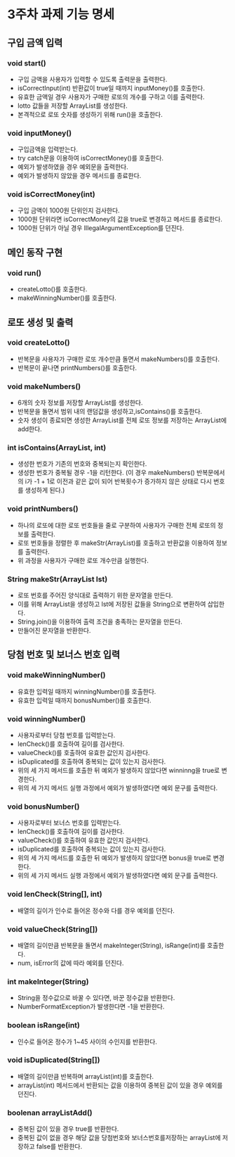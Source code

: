# 3주차 과제 기능 명세

## 구입 금액 입력
### void start()
- 구입 금액을 사용자가 입력할 수 있도록 출력문을 출력한다.
- isCorrectInput(int) 반환값이 true일 때까지 inputMoney()를 호출한다.
- 유효한 금액일 경우 사용자가 구매한 로또의 개수를 구하고 이를 출력한다.
- lotto 값들을 저장할 ArrayList를 생성한다.
- 본격적으로 로또 숫자를 생성하기 위해 run()을 호출한다.

### void inputMoney()
- 구입금액을 입력받는다.
- try catch문을 이용하여 isCorrectMoney()를 호출한다.
- 예외가 발생하였을 경우 예외문을 출력한다.
- 예외가 발생하지 않았을 경우 메서드를 종료한다.

### void isCorrectMoney(int)
- 구입 금액이 1000원 단위인지 검사한다.
- 1000원 단위라면 isCorrectMoney의 값을 true로 변경하고 메서드를 종료한다.
- 1000원 단위가 아닐 경우 IllegalArgumentException를 던진다.

## 메인 동작 구현
### void run()
- createLotto()를 호출한다.
- makeWinningNumber()를 호출한다.

## 로또 생성 및 출력
### void createLotto()
- 반복문을 사용자가 구매한 로또 개수만큼 돌면서 makeNumbers()를 호출한다.
- 반복문이 끝나면 printNumbers()를 호출한다.

### void makeNumbers()
- 6개의 숫자 정보를 저장할 ArrayList를 생성한다.
- 반복문을 돌면서 범위 내의 랜덤값을 생성하고,isContains()를 호출한다.
- 숫자 생성이 종료되면 생성한 ArrayList를 전체 로또 정보를 저장하는 ArrayList에 add한다.

### int isContains(ArrayList<Integer>, int)
- 생성한 번호가 기존의 번호와 중복되는지 확인한다.
- 생성한 번호가 중복될 경우 -1을 리턴한다. (이 경우 makeNumbers() 반복문에서의 i가 -1 + 1로 이전과 같은 값이 되어 반복횟수가 증가하지 않은 상태로 다시 번호를 생성하게 된다.)

### void printNumbers()
- 하나의 로또에 대한 로또 번호들을 줄로 구분하여 사용자가 구매한 전체 로또의 정보를 출력한다.
- 로또 번호들을 정렬한 후 makeStr(ArrayList<Integer>)를 호출하고 반환값을 이용하여 정보를 출력한다.
- 위 과정을 사용자가 구매한 로또 개수만큼 실행한다.

### String makeStr(ArrayList<Integer> lst)
- 로또 번호를 주어진 양식대로 출력하기 위한 문자열을 만든다.
- 이를 위해 ArrayList<String>을 생성하고 lst에 저장된 값들을 String으로 변환하여 삽입한다.
- String.join()을 이용하여 출력 조건을 충족하는 문자열을 만든다.
- 만들어진 문자열을 반환한다.

## 당첨 번호 및 보너스 번호 입력
### void makeWinningNumber()
- 유효한 입력일 때까지 winningNumber()를 호출한다.
- 유효한 입력일 때까지 bonusNumber()를 호출한다.

### void winningNumber()
- 사용자로부터 당첨 번호를 입력받는다.
- lenCheck()를 호출하여 길이를 검사한다.
- valueCheck()를 호출하여 유효한 값인지 검사한다.
- isDuplicated를 호출하여 중복되는 값이 있는지 검사한다.
- 위의 세 가지 메서드를 호출한 뒤 예외가 발생하지 않았다면 winninng을 true로 변경한다.
- 위의 세 가지 메서드 실행 과정에서 예외가 발생하였다면 예외 문구를 출력한다.

### void bonusNumber()
- 사용자로부터 보너스 번호를 입력받는다.
- lenCheck()를 호출하여 길이를 검사한다.
- valueCheck()를 호출하여 유효한 값인지 검사한다.
- isDuplicated를 호출하여 중복되는 값이 있는지 검사한다.
- 위의 세 가지 메서드를 호출한 뒤 예외가 발생하지 않았다면 bonus을 true로 변경한다.
- 위의 세 가지 메서드 실행 과정에서 예외가 발생하였다면 예외 문구를 출력한다.

### void  lenCheck(String[], int)
- 배열의 길이가 인수로 들어온 정수와 다를 경우 예외를 던진다.

### void valueCheck(String[])
- 배열의 길이만큼 반복문을 돌면서 makeInteger(String), isRange(int)를 호출한다.
- num, isError의 값에 따라 예외를 던진다.

### int makeInteger(String)
- String을 정수값으로 바꿀 수 있다면, 바꾼 정수값을 반환한다.
- NumberFormatException가 발생한다면 -1을 반환한다.

### boolean isRange(int)
- 인수로 들어온 정수가 1~45 사이의 수인지를 반환한다.

### void isDuplicated(String[])
- 배열의 길이만큼 반복하며 arrayList(int)를 호출한다.
- arrayList(int) 메서드에서 반환되는 값을 이용하여 중복된 값이 있을 경우 예외를 던진다.

### boolenan arrayListAdd()
- 중복된 값이 있을 경우 true를 반환한다.
- 중복된 값이 없을 경우 해당 값을 당첨번호와 보너스번호를저장하는 arrayList에 저장하고 false를 반환한다.